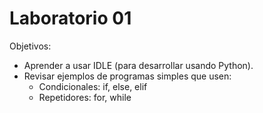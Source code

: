 Laboratorio 01
==============

Objetivos:

-	Aprender a usar IDLE (para desarrollar usando Python).
-	Revisar ejemplos de programas simples que usen:
	-	Condicionales: if, else, elif
	-	Repetidores: for, while
